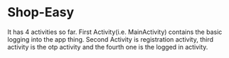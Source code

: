 # Shop-Easy
It has 4 activities so far.
First Activity(i.e. MainActivity) contains the basic logging into the app thing.
Second Activity is registration activity, third activity is the otp activity and the fourth one is the logged in activity.
